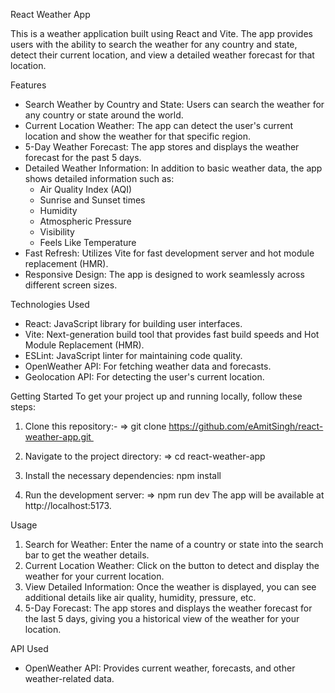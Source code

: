 React Weather App

This is a weather application built using React and Vite. The app provides users with the ability to search the weather for any country and state, detect their current location, and view a detailed weather forecast for that location.

Features
* Search Weather by Country and State: Users can search the weather for any country or state around the world.
* Current Location Weather: The app can detect the user's current location and show the weather for that specific region.
* 5-Day Weather Forecast: The app stores and displays the weather forecast for the past 5 days.
* Detailed Weather Information: In addition to basic weather data, the app shows detailed information such as:
    * Air Quality Index (AQI)
    * Sunrise and Sunset times
    * Humidity
    * Atmospheric Pressure
    * Visibility
    * Feels Like Temperature
* Fast Refresh: Utilizes Vite for fast development server and hot module replacement (HMR).
* Responsive Design: The app is designed to work seamlessly across different screen sizes. 

Technologies Used
 * React: JavaScript library for building user interfaces.
 * Vite: Next-generation build tool that provides fast build speeds and Hot Module     Replacement (HMR).
 * ESLint: JavaScript linter for maintaining code quality.
 * OpenWeather API: For fetching weather data and forecasts.
 * Geolocation API: For detecting the user's current location.



Getting Started
To get your project up and running locally, follow these steps:
1. Clone this repository:- => git clone https://github.com/eAmitSingh/react-weather-app.git 
2. Navigate to the project directory: => cd react-weather-app

3. Install the necessary dependencies: npm install  
4. Run the development server: => npm run dev The app will be available at http://localhost:5173.



Usage
1. Search for Weather: Enter the name of a country or state into the search bar to get the weather details.
2. Current Location Weather: Click on the button to detect and display the weather for your current location.
3. View Detailed Information: Once the weather is displayed, you can see additional details like air quality, humidity, pressure, etc.
4. 5-Day Forecast: The app stores and displays the weather forecast for the last 5 days, giving you a historical view of the weather for your location.


API Used
* OpenWeather API: Provides current weather, forecasts, and other weather-related data.




